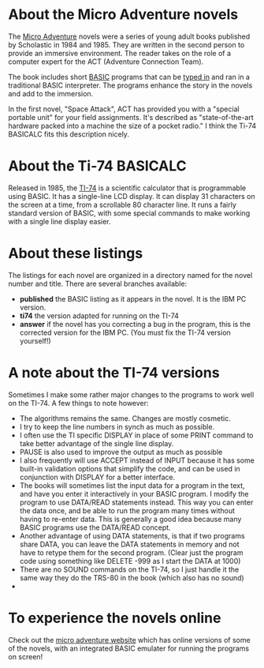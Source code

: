 # About the Micro Adventure novels
The [Micro Adventure](https://en.wikipedia.org/wiki/Micro_Adventure) novels were a series of young adult books published by Scholastic in
1984 and 1985.  They are written in the second person to provide an immersive environment.  The reader takes on the role of a computer
expert for the ACT (Adventure Connection Team).

The book includes short [BASIC](https://en.wikipedia.org/wiki/BASIC) programs that can be [typed in](https://en.wikipedia.org/wiki/Type-in_program)
and ran in a traditional BASIC interpreter.  The programs enhance the story in the novels and add to the immersion. 

In the first novel, "Space Attack", ACT has provided you with a "special portable unit" for your field assignments.  It's described as
"state-of-the-art hardware packed into a machine the size of a pocket radio."  I think the Ti-74 BASICALC fits this description nicely.

# About the Ti-74 BASICALC
Released in 1985, the [TI-74](https://en.wikipedia.org/wiki/TI-74) is a scientific calculator that is programmable using BASIC.  It has a
single-line LCD display.  It can display 31 characters on the screen at a time, from a scrollable 80 character line.  It runs a fairly
standard version of BASIC, with some special commands to make working with a single line display easier.

# About these listings
The listings for each novel are organized in a directory named for the novel number and title.  There are several branches available:  
- **published** the BASIC listing as it appears in the novel.  It is the IBM PC version.
- **ti74** the version adapted for running on the TI-74
- **answer** if the novel has you correcting a bug in the program, this is the corrected version for the IBM PC.  (You must fix the TI-74 version yourself!)

# A note about the TI-74 versions
Sometimes I make some rather major changes to the programs to work well on the TI-74.  A few things to note however:
- The algorithms remains the same.  Changes are mostly cosmetic.
- I try to keep the line numbers in synch as much as possible.
- I often use the TI specific DISPLAY in place of some PRINT command to take better advantage of the single line display.
- PAUSE is also used to improve the output as much as possible
- I also frequently will use ACCEPT instead of INPUT because it has some built-in validation options that simplify the code, and can be used in conjunction with DISPLAY for a better interface.
- The books will sometimes list the input data for a program in the text, and have you enter it interactively in your BASIC program.  I modify the program to use DATA/READ statements instead.  This way you can enter the data once, and be able to run the program many times without having to re-enter data.  This is generally a good idea because many BASIC programs use the DATA/READ concept.  
- Another advantage of using DATA statements, is that if two programs share DATA, you can leave the DATA statements in memory and not have to retype them for the second program.  (Clear just the program code using something like DELETE -999 as I start the DATA at 1000)
- There are no SOUND commands on the TI-74, so I just handle it the same way they do the TRS-80 in the book (which also has no sound)
- 
# To experience the novels online 
Check out the [micro adventure website](http://auri-microadventure.azurewebsites.net) which has online versions of some of the novels, with an integrated
BASIC emulater for running the programs on screen!
